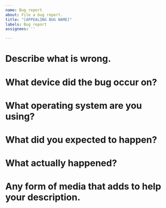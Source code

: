 ```yaml
---
name: Bug report
about: File a bug report.
title: "[APPEALING BUG NAME]"
labels: Bug report
assignees: ''

---
```


# Describe what is wrong.

# What device did the bug occur on?

# What operating system are you using?

# What did you expected to happen?

# What actually happened?

# Any form of media that adds to help your description.

